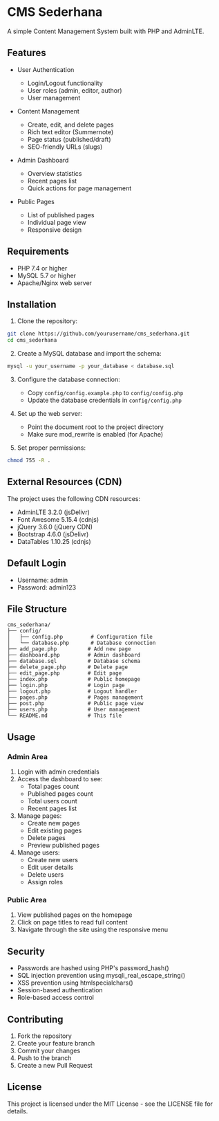 # CMS Sederhana

A simple Content Management System built with PHP and AdminLTE.

## Features

- User Authentication
  - Login/Logout functionality
  - User roles (admin, editor, author)
  - User management

- Content Management
  - Create, edit, and delete pages
  - Rich text editor (Summernote)
  - Page status (published/draft)
  - SEO-friendly URLs (slugs)

- Admin Dashboard
  - Overview statistics
  - Recent pages list
  - Quick actions for page management

- Public Pages
  - List of published pages
  - Individual page view
  - Responsive design

## Requirements

- PHP 7.4 or higher
- MySQL 5.7 or higher
- Apache/Nginx web server

## Installation

1. Clone the repository:
```bash
git clone https://github.com/yourusername/cms_sederhana.git
cd cms_sederhana
```

2. Create a MySQL database and import the schema:
```bash
mysql -u your_username -p your_database < database.sql
```

3. Configure the database connection:
   - Copy `config/config.example.php` to `config/config.php`
   - Update the database credentials in `config/config.php`

4. Set up the web server:
   - Point the document root to the project directory
   - Make sure mod_rewrite is enabled (for Apache)

5. Set proper permissions:
```bash
chmod 755 -R .
```

## External Resources (CDN)

The project uses the following CDN resources:

- AdminLTE 3.2.0 (jsDelivr)
- Font Awesome 5.15.4 (cdnjs)
- jQuery 3.6.0 (jQuery CDN)
- Bootstrap 4.6.0 (jsDelivr)
- DataTables 1.10.25 (cdnjs)

## Default Login

- Username: admin
- Password: admin123

## File Structure

```
cms_sederhana/
├── config/
│   ├── config.php         # Configuration file
│   └── database.php       # Database connection
├── add_page.php          # Add new page
├── dashboard.php         # Admin dashboard
├── database.sql          # Database schema
├── delete_page.php       # Delete page
├── edit_page.php         # Edit page
├── index.php             # Public homepage
├── login.php             # Login page
├── logout.php            # Logout handler
├── pages.php             # Pages management
├── post.php              # Public page view
├── users.php             # User management
└── README.md             # This file
```

## Usage

### Admin Area

1. Login with admin credentials
2. Access the dashboard to see:
   - Total pages count
   - Published pages count
   - Total users count
   - Recent pages list
3. Manage pages:
   - Create new pages
   - Edit existing pages
   - Delete pages
   - Preview published pages
4. Manage users:
   - Create new users
   - Edit user details
   - Delete users
   - Assign roles

### Public Area

1. View published pages on the homepage
2. Click on page titles to read full content
3. Navigate through the site using the responsive menu

## Security

- Passwords are hashed using PHP's password_hash()
- SQL injection prevention using mysqli_real_escape_string()
- XSS prevention using htmlspecialchars()
- Session-based authentication
- Role-based access control

## Contributing

1. Fork the repository
2. Create your feature branch
3. Commit your changes
4. Push to the branch
5. Create a new Pull Request

## License

This project is licensed under the MIT License - see the LICENSE file for details.
